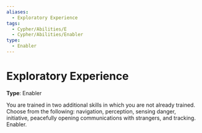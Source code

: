 ```yaml
---
aliases:
  - Exploratory Experience
tags:
  - Cypher/Abilities/E
  - Cypher/Abilities/Enabler
type:
  - Enabler
---
```


# Exploratory Experience

**Type**: Enabler

You are trained in two additional skills in which you are not already trained. Choose from the following: navigation, perception, sensing danger, initiative, peacefully opening communications with strangers, and tracking. Enabler.
